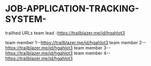 # JOB-APPLICATION-TRACKING-SYSTEM- 
trailhed URLs 
team lead -https://trailblazer.me/id/hgahlot3

team member 1--https://trailblazer.me/id/hgahlot3
team member 2--https://trailblazer.me/id/hgahlot3 
team member 3--https://trailblazer.me/id/hgahlot3 
team member 4--https://trailblazer.me/id/hgahlot3 

